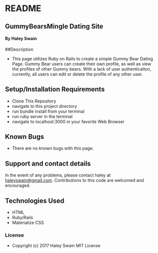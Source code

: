 # README
## GummyBearsMingle Dating Site
#### By Haley Swain

##Description

* This page utilizes Ruby on Rails to create a simple Gummy Bear Dating Page. Gummy Bear users can create their own profile, as well as view the profiles of other Gummy bears. With a lack of user authenticaiton, currently, all users can edit or delete the profile of any other user.

## Setup/Installation Requirements

* Clone This Repository
* navigate to this project directory
* run bundle install from your terminal
* run ruby server in the terminal
* navigate to localhost:3000 in your favorite Web Browser

## Known Bugs
* There are no known bugs with this page.

## Support and contact details

In the event of any problems, please contact haley at haleyswain@gmail.com. Contributions to this code are welcomed and encouraged.

## Technologies Used
* HTML
* Ruby/Rails
* Materialize CSS

### License

* Copyright (c) 2017 Haley Swain MIT License
